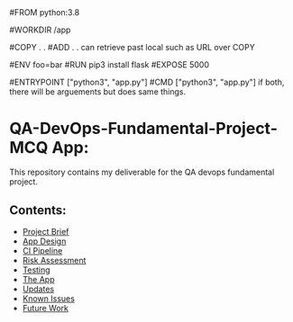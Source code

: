 ##
#FROM python:3.8

#WORKDIR /app

#COPY . .
#ADD . . can retrieve past local such as URL over COPY

#ENV foo=bar
#RUN pip3 install flask
#EXPOSE 5000

#ENTRYPOINT ["python3", "app.py"]
#CMD ["python3", "app.py"]  if both, there will be arguements but does same things.


# QA-DevOps-Fundamental-Project- MCQ App:  
This repository contains my deliverable for the QA devops fundamental project.

## Contents:
* [Project Brief](#Project-Brief)  
* [App Design](#App-Design)
* [CI Pipeline](#CI-Pipeline)  
* [Risk Assessment](#Risk-Assessment)
* [Testing](#Testing)
* [The App](#The-App)
* [Updates](#Updates)
* [Known Issues](#Known-Issues)
* [Future Work](#Future-Work)
